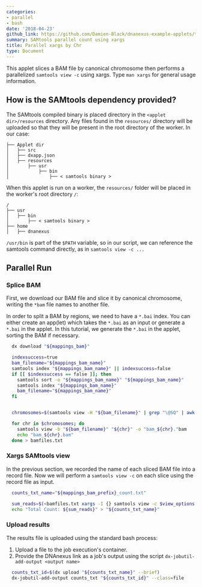 ```yaml
---
categories:
- parallel
- bash
date: '2018-04-23'
github_link: https://github.com/Damien-Black/dnanexus-example-applets/tree/master/Tutorials/bash/samtools_count_para_chr_xargs_sh
summary: SAMtools parallel count using xargs
title: Parallel xargs by Chr
type: Document
---
```

This applet slices a BAM file by canonical chromosome then performs a parallelized `samtools view -c` using xargs. Type `man xargs` for general usage information.

## How is the SAMtools dependency provided?
The SAMtools compiled binary is placed directory in the `<applet dir>/resources` directory. Any files found in the `resources/` directory will be uploaded so that they will be present in the root directory of the worker. In our case:
```
├── Applet dir
│   ├── src
│   ├── dxapp.json
│   ├── resources
│       ├── usr
│           ├── bin
│               ├── < samtools binary >
```
When this applet is run on a worker, the `resources/` folder will be placed in the worker's root directory `/`:
```
/
├── usr
│   ├── bin
│       ├── < samtools binary >
├── home
│   ├── dnanexus
```
`/usr/bin` is part of the `$PATH` variable, so in our script, we can reference the samtools command directly, as in `samtools view -c ...`

## Parallel Run
### Splice BAM
First, we download our BAM file and slice it by canonical chromosome, writing the `*bam` file names to another file.

In order to split a BAM by regions, we need to have a `*.bai` index. You can either create an app(let) which takes the `*.bai` as an input or generate a `*.bai` in the applet. In this tutorial, we generate the `*.bai` in the applet, sorting the BAM if necessary.

```bash
  dx download "${mappings_bam}"

  indexsuccess=true
  bam_filename="${mappings_bam_name}"
  samtools index "${mappings_bam_name}" || indexsuccess=false
  if [[ $indexsuccess == false ]]; then
    samtools sort -o "${mappings_bam_name}" "${mappings_bam_name}"
    samtools index "${mappings_bam_name}"
    bam_filename="${mappings_bam_name}"
  fi


  chromosomes=$(samtools view -H "${bam_filename}" | grep "\@SQ" | awk -F '\t' '{print $2}' | awk -F ':' '{if ($2 ~ /^chr[0-9XYM]+$|^[0-9XYM]/) {print $2}}')

  for chr in $chromosomes; do
    samtools view -b "${bam_filename}" "${chr}" -o "bam_${chr}."bam
    echo "bam_${chr}.bam"
  done > bamfiles.txt
```

### Xargs SAMtools view
In the previous section, we recorded the name of each sliced BAM file into a record file. Now we will perform a `samtools view -c` on each slice using the record file as input.
```bash
  counts_txt_name="${mappings_bam_prefix}_count.txt"

  sum_reads=$(<bamfiles.txt xargs -I {} samtools view -c $view_options '{}' | awk '{s+=$1} END {print s}')
  echo "Total Count: ${sum_reads}" > "${counts_txt_name}"
```

### Upload results
The results file is uploaded using the standard bash process:
1.  Upload a file to the job execution's container.
2.  Provide the DNAnexus link as a job's output using the script `dx-jobutil-add-output <output name>`
```bash
  counts_txt_id=$(dx upload "${counts_txt_name}" --brief)
  dx-jobutil-add-output counts_txt "${counts_txt_id}" --class=file
```
